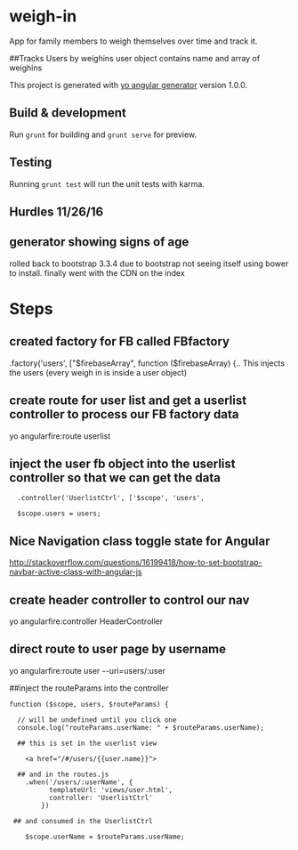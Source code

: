 # weigh-in

App for family members to weigh themselves over time and track it.

##Tracks Users by weighins
user object contains name and array of weighins

This project is generated with [yo angular generator](https://github.com/yeoman/generator-angular)
version 1.0.0.

## Build & development

Run `grunt` for building and `grunt serve` for preview.

## Testing

Running `grunt test` will run the unit tests with karma.


## Hurdles 11/26/16

## generator showing signs of age
rolled back to bootstrap 3.3.4 due to bootstrap not seeing itself using bower to install. finally went with the CDN on the index


# Steps
## created factory for FB called FBfactory
 .factory('users', ["$firebaseArray", function ($firebaseArray) {..
This injects the users (every weigh in is inside a user object)


## create route for user list and get a userlist controller to process our FB factory data

yo angularfire:route userlist


## inject the user fb object into the userlist controller so that we can get the data
      .controller('UserlistCtrl', ['$scope', 'users',

      $scope.users = users;

## Nice Navigation class toggle state for Angular

http://stackoverflow.com/questions/16199418/how-to-set-bootstrap-navbar-active-class-with-angular-js

## create header controller to control our nav
yo angularfire:controller HeaderController


## direct route to user page by username

yo angularfire:route user --uri=users/:user


##inject the routeParams into the controller

    function ($scope, users, $routeParams) {

      // will be undefined until you click one
      console.log("routeParams.userName: " + $routeParams.userName);
      
      ## this is set in the userlist view
      
        <a href="/#/users/{{user.name}}">
        
      ## and in the routes.js
        .when('/users/:userName', {
              templateUrl: 'views/user.html',
              controller: 'UserlistCtrl'
            })
            
     ## and consumed in the UserlistCtrl
     
        $scope.userName = $routeParams.userName;

